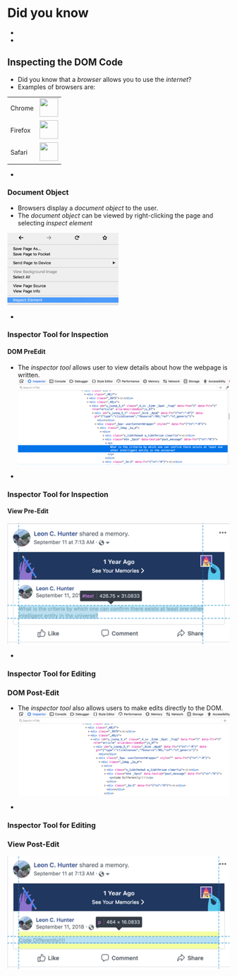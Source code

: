# Did you know








-
-
## Inspecting the DOM Code
* Did you know that a _browser_ allows you to use the _internet_?
* Examples of browsers are:
<table>
	<tr>
		<td>
			Chrome
		</td>
		<td>
			<img src="./chrome.ico" height="42" width="42">
		</td>
	</tr>
	<tr>
		<td>
			Firefox
		</td>
		<td>
			<img src="./firefox.ico" height="42" width="42">
		</td>
	</tr>
		<td>
			Safari
		</td>
		<td>
			<img src="./safari.ico" height="42" width="42">
		</td>
	</tr>
</table>



-
### Document Object
* Browsers display a _document object_ to the user.
* The _document object_ can be viewed by right-clicking the page and selecting _inspect element_
<img src="./browser-menu.png" style="height:50%; width:50%">


-
### Inspector Tool for Inspection
#### DOM PreEdit
* The _inspector tool_ allows user to view details about how the webpage is written.
![](./dom-preedit.png)

-
### Inspector Tool for Inspection
#### View Pre-Edit
![](./view-preedit.png)

-
### Inspector Tool for Editing
### DOM Post-Edit
* The _inspector tool_ also allows users to make edits directly to the DOM.
![](./dom-postedit.png)


-
### Inspector Tool for Editing
### View Post-Edit
![](./view-postedit.png)